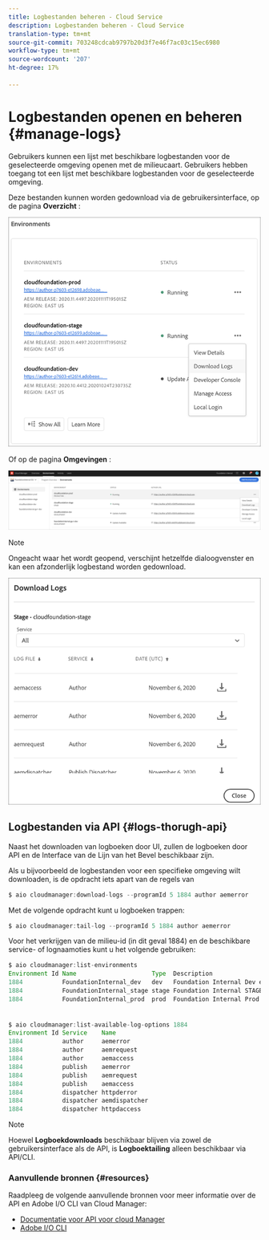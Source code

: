 ```yaml
---
title: Logbestanden beheren - Cloud Service
description: Logbestanden beheren - Cloud Service
translation-type: tm+mt
source-git-commit: 703248cdcab9797b20d3f7e46f7ac03c15ec6980
workflow-type: tm+mt
source-wordcount: '207'
ht-degree: 17%

---
```



# Logbestanden openen en beheren {#manage-logs}

Gebruikers kunnen een lijst met beschikbare logbestanden voor de geselecteerde omgeving openen met de milieucaart.  Gebruikers hebben toegang tot een lijst met beschikbare logbestanden voor de geselecteerde omgeving.

Deze bestanden kunnen worden gedownload via de gebruikersinterface, op de pagina **Overzicht** :

![](assets/download-logs1.png)

Of op de pagina **Omgevingen** :

![](assets/download-logs.png)

>[!NOTE]
>Ongeacht waar het wordt geopend, verschijnt hetzelfde dialoogvenster en kan een afzonderlijk logbestand worden gedownload.

![](assets/download-logs2.png)


## Logbestanden via API {#logs-thorugh-api}

Naast het downloaden van logboeken door UI, zullen de logboeken door API en de Interface van de Lijn van het Bevel beschikbaar zijn.

Als u bijvoorbeeld de logbestanden voor een specifieke omgeving wilt downloaden, is de opdracht iets apart van de regels van

```java
$ aio cloudmanager:download-logs --programId 5 1884 author aemerror
```

Met de volgende opdracht kunt u logboeken trappen:

```java
$ aio cloudmanager:tail-log --programId 5 1884 author aemerror
```

Voor het verkrijgen van de milieu-id (in dit geval 1884) en de beschikbare service- of lognaamoties kunt u het volgende gebruiken:

```java
$ aio cloudmanager:list-environments
Environment Id Name                     Type  Description                          
1884           FoundationInternal_dev   dev   Foundation Internal Dev environment  
1884           FoundationInternal_stage stage Foundation Internal STAGE environment
1884           FoundationInternal_prod  prod  Foundation Internal Prod environment
 
 
$ aio cloudmanager:list-available-log-options 1884
Environment Id Service    Name         
1884           author     aemerror     
1884           author     aemrequest   
1884           author     aemaccess    
1884           publish    aemerror     
1884           publish    aemrequest   
1884           publish    aemaccess    
1884           dispatcher httpderror   
1884           dispatcher aemdispatcher
1884           dispatcher httpdaccess
```

>[!NOTE]
>Hoewel **Logboekdownloads** beschikbaar blijven via zowel de gebruikersinterface als de API, is **Logboektailing** alleen beschikbaar via API/CLI.

### Aanvullende bronnen {#resources}

Raadpleeg de volgende aanvullende bronnen voor meer informatie over de API en Adobe I/O CLI van Cloud Manager:

* [Documentatie voor API voor cloud Manager](https://www.adobe.io/apis/experiencecloud/cloud-manager/docs.html)
* [Adobe I/O CLI](https://github.com/adobe/aio-cli-plugin-cloudmanager)